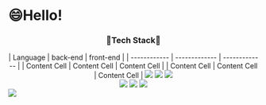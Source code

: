 # 😄Hello!

<!--
**kyoungjunkim/kyoungjunkim** is a ✨ _special_ ✨ repository because its `README.md` (this file) appears on your GitHub profile.

Here are some ideas to get you started:

- 🔭 I’m currently working on ...
- 🌱 I’m currently learning ...
- 👯 I’m looking to collaborate on ...
- 🤔 I’m looking for help with ...
- 💬 Ask me about ...
- 📫 How to reach me: ...
- 😄 Pronouns: ...
- ⚡ Fun fact: ...
-->



 <div align=center>
 <h3 align="center"> 🌱Tech Stack🌱 </h3>
| Language | back-end | front-end |
| ------------ | ------------- | ------------- |
| Content Cell | Content Cell  | Content Cell  |
| Content Cell | Content Cell  | Content Cell  |
<img src="https://img.shields.io/badge/Java-007396?style=flat-square&logo=OpenJDK&logoColor=white"/>
<img src="https://img.shields.io/badge/MySQL-4479A1?style=flat-square&logo=MySQL&logoColor=white"/>
<img src="https://img.shields.io/badge/SpringBoot-6DB33F?style=flat-square&logo=springboot&logoColor=white"/><br/>
<img src="https://img.shields.io/badge/Javascript-F7DF1E?style=flat-square&logo=javascript&logoColor=white"/>
<img src="https://img.shields.io/badge/css-1572B6?style=flat-square&logo=css3&logoColor=white"/>
<img src="https://img.shields.io/badge/HTML-E34F26?style=flat-square&logo=html5&logoColor=white"/>
</div>

<img src="https://capsule-render.vercel.app/api?type=wave&color=d0fc5c&height=160&section=footer"/>
